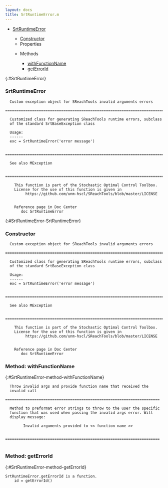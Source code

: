 ```yaml
---
layout: docs
title: SrtRuntimeError.m
---
```


<ul class="doc-list">
    <li class="doc-list"><a href="#SrtRuntimeError">SrtRuntimeError</a></li>
    <ul class="doc-list">
        <li><a href="#SrtRuntimeError-SrtRuntimeError">Constructor</a></li>
        <li>Properties</li>
        <ul class="doc-list">
        </ul>
        <li>Methods</li>
        <ul class="doc-list">
            <li class="doc-list"><a href="#SrtRuntimeError-method-withFunctionName">withFunctionName</a></li>
            <li class="doc-list"><a href="#SrtRuntimeError-method-getErrorId">getErrorId</a></li>
        </ul>
    </ul>
</ul>

{:#SrtRuntimeError}
### SrtRuntimeError
```
  Custom exception object for SReachTools invalid arguments errors
  ============================================================================
  
  Customized class for generating SReachTools runtime errors, subclass 
  of the standard SrtBaseException class
 
  Usage:
  ------
  exc = SrtRuntimeError('error message')
 
  ============================================================================
 
  See also MException
 
  ============================================================================
 
    This function is part of the Stochastic Optimal Control Toolbox.
    License for the use of this function is given in
         https://github.com/unm-hscl/SReachTools/blob/master/LICENSE
  

    Reference page in Doc Center
       doc SrtRuntimeError

```

{:#SrtRuntimeError-SrtRuntimeError}
### Constructor
```
  Custom exception object for SReachTools invalid arguments errors
  ============================================================================
  
  Customized class for generating SReachTools runtime errors, subclass 
  of the standard SrtBaseException class
 
  Usage:
  ------
  exc = SrtRuntimeError('error message')
 
  ============================================================================
 
  See also MException
 
  ============================================================================
 
    This function is part of the Stochastic Optimal Control Toolbox.
    License for the use of this function is given in
         https://github.com/unm-hscl/SReachTools/blob/master/LICENSE
  

    Reference page in Doc Center
       doc SrtRuntimeError

```

### Method: withFunctionName
{:#SrtRuntimeError-method-withFunctionName}
```
  Throw invalid args and provide function name that received the 
  invalid call
  =====================================================================
  
  Method to preformat error strings to throw to the user the specific
  function that was used when passing the invalid args error. Will 
  display message:
  
        Invalid arguments provided to << function name >>
  
  =====================================================================
  
```

### Method: getErrorId
{:#SrtRuntimeError-method-getErrorId}
```
SrtRuntimeError.getErrorId is a function.
    id = getErrorId()
```

